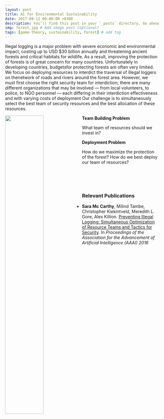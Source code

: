 ```yaml
---
layout: post
title: AI for Environmental Sustainability 
date: 2017-09-12 00:00:00 +0300
description: You’ll find this post in your `_posts` directory. Go ahead and edit it and re-build the site to see your changes. # Add post description (optional)
img: forest.jpg # Add image post (optional)
tags: [game-theory, sustainability, forest] # add tag
---
```


Illegal logging is a major problem with severe economic and environmental impact, costing up to USD $30 billion annually and threatening ancient forests and critical habitats for wildlife. As a result, improving the protection of forests is of great concern for many countries. Unfortunately in developing countries, budgetsfor protecting forests are often very limited. We focus on deploying resources to interdict the traversal of illegal loggers on thenetwork of roads and rivers around the forest area. However, we must first choose the right security team for interdiction; there are many different organizations that may be involved — from local volunteers, to police, to NGO personnel — each differing in their interdiction effectiveness and with varying costs of deployment Our challenge is to simultaneously select the best team of security resources and the best allocation of these resources.

<div>
<img style="float: left; width: 50%;" src="{{site.baseurl}}/assets/img/riskmap.png"> 

<strong> Team Building Problem </strong> 

What team of resources should we invest in?

<strong> Deployment Problem </strong>

How do we maximize the protection of the forest? 
How do we best deploy our team of resources?
</div>
<br>
<br>

<h3><br>Relevant Publications<br></h3>

<ul>
<li><strong>Sara Mc Carthy</strong>, Milind Tambe, Christopher Kiekintveld, Meredith L. Gore, Alex Killion. <a href="http://teamcore.usc.edu/pubDetails.aspx?id=800" target="_blank">Preventing Illegal Logging: Simultaneous Optimization of Resource Teams and Tactics for Security</a>. In <em> Proceedings of the Association for the Advancement of Artificial Intelligence (AAAI) 2016</em> 
</li> <br>

</ul> 
